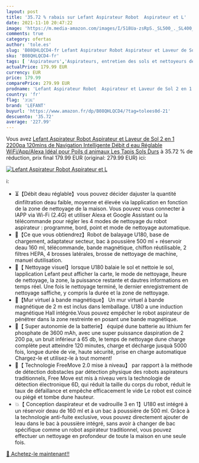 ```yaml
---
layout: post
title: '35.72 % rabais sur Lefant Aspirateur Robot  Aspirateur et L'
date: 2021-11-10 20:47:22
image: 'https://m.media-amazon.com/images/I/518Ua-zsRpS._SL500_._SL400_.jpg'
comments: true
category: ofertas
author: 'tole.es'
slug: 'B08QHLQCD4-fr Lefant Aspirateur Robot Aspirateur et Laveur de Sol 2 en 1...'
sku: 'B08QHLQCD4-fr'
tags: [ 'Aspirateurs','Aspirateurs, entretien des sols et nettoyeurs de vitres','Cuisine et Maison','Robots aspirateurs','lefant', ]
actualPrice: 179.99 EUR
currency: EUR
price: 179.99
comparePrice: 279.99 EUR
prodname: 'Lefant Aspirateur Robot  Aspirateur et Laveur de Sol 2 en 1  2200pa 120mins de Navigation Intelligente  Débit d eau Réglable  WiFi/App/Alexa  Idéal pour Poils d animaux Les Tapis Sols Durs'
country: 'fr'
flag: '🇫🇷'
brand: 'LEFANT'
buyurl: 'https://www.amazon.fr/dp/B08QHLQCD4/?tag=tolees0d-21'
descuento: '35.72'
average: '227.99'
---
```


Vous avez [Lefant Aspirateur Robot  Aspirateur et Laveur de Sol 2 en 1  2200pa 120mins de Navigation Intelligente  Débit d eau Réglable  WiFi/App/Alexa  Idéal pour Poils d animaux Les Tapis Sols Durs](https://www.amazon.fr/dp/B08QHLQCD4/?tag=tolees0d-21)  à  35.72 % de réduction, prix final  179.99 EUR (original: 279.99 EUR) ici:

[![Lefant Aspirateur Robot  Aspirateur et L](https://m.media-amazon.com/images/I/518Ua-zsRpS._SL500_._SL400_.jpg)](https://www.amazon.fr/dp/B08QHLQCD4/?tag=tolees0d-21)

ℹ️:

- ⏳【Débit deau réglable】vous pouvez décider dajuster la quantité dinfiltration deau faible, moyenne et élevée via lapplication en fonction de la zone de nettoyage de la maison. Vous pouvez vous connecter à lAPP via Wi-Fi (2.4G) et utiliser Alexa et Google Assistant ou la télécommande pour régler les 4 modes de nettoyage du robot aspirateur : programme, bord, point et mode de nettoyage automatique.
- 🎁【Ce que vous obtiendrez】Robot de balayage U180, base de chargement, adaptateur secteur, bac à poussière 500 ml + réservoir deau 160 ml, télécommande, bande magnétique, chiffon réutilisable, 2 filtres HEPA, 4 brosses latérales, brosse de nettoyage de machine, manuel dutilisation.
- 📱【 Nettoyage visuel】lorsque U180 balaie le sol et nettoie le sol, lapplication Lefant peut afficher la carte, le mode de nettoyage, lheure de nettoyage, la zone, la puissance restante et dautres informations en temps réel. Une fois le nettoyage terminé, le dernier enregistrement de nettoyage saffiche, y compris la durée et la zone de nettoyage.
- 📏【Mur virtuel à bande magnétique】 Un mur virtuel à bande magnétique de 2 m est inclus dans lemballage. U180 a une induction magnétique Hall intégrée.Vous pouvez empêcher le robot aspirateur de pénétrer dans la zone restreinte en posant une bande magnétique.
- 🔋【 Super autonomie de la batterie】 équipé dune batterie au lithium fer phosphate de 3600 mAh, avec une super puissance daspiration de 2 200 pa, un bruit inférieur à 65 db, le temps de nettoyage dune charge complète peut atteindre 120 minutes, charge et décharge jusquà 5000 fois, longue durée de vie, haute sécurité, prise en charge automatique Chargez-le et utilisez-le à tout moment!
- 💝【 Technologie FreeMove 2.0 mise à niveau】 par rapport à la méthode de détection dobstacles par détection physique des robots aspirateurs traditionnels, Free Move est mis à niveau vers la technologie de détection électronique 6D, qui réduit la taille du corps du robot, réduit le taux de défaillance et empêche efficacement le vide Le robot est coincé ou piégé et tombe dune hauteur.
- 💥【 Conception daspirateur et de vadrouille 3 en 1】U180 est intégré à un réservoir deau de 160 ml et à un bac à poussière de 500 ml. Grâce à la technologie anti-fuite exclusive, vous pouvez directement ajouter de leau dans le bac à poussière intégré, sans avoir à changer de bac spécifique comme un robot aspirateur traditionnel, vous pouvez effectuer un nettoyage en profondeur de toute la maison en une seule fois.

[🛒 Achetez-le maintenant!!](https://www.amazon.fr/dp/B08QHLQCD4/?tag=tolees0d-21)
